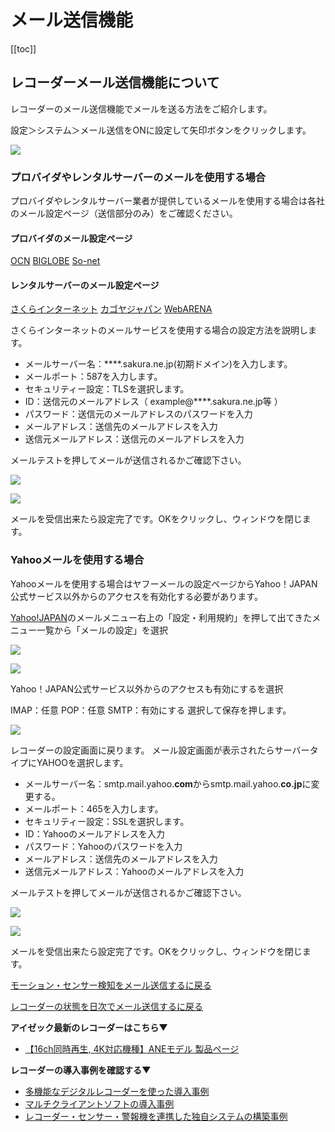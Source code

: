# メール送信機能

[[toc]]

## レコーダーメール送信機能について

レコーダーのメール送信機能でメールを送る方法をご紹介します。

設定＞システム＞メール送信をONに設定して矢印ボタンをクリックします。

![](./images/mail-setting/002.jpg)

### プロバイダやレンタルサーバーのメールを使用する場合

プロバイダやレンタルサーバー業者が提供しているメールを使用する場合は各社のメール設定ページ（送信部分のみ）をご確認ください。

#### プロバイダのメール設定ページ

[OCN](https://support.ntt.com/ocn/support/pid2990021006)
[BIGLOBE](https://support.biglobe.ne.jp/settei/mailer/overssl.html)
[So-net](https://support.so-net.ne.jp/supportsitedetailpage?id=000011999)


#### レンタルサーバーのメール設定ページ

[さくらインターネット](https://help.sakura.ad.jp/206206021/)
[カゴヤジャパン](https://support.kagoya.jp/kir/manual/mail_ssl/)
[WebARENA](https://help.arena.ne.jp/hc/ja/articles/360025520593-%E9%9B%BB%E5%AD%90%E3%83%A1%E3%83%BC%E3%83%AB-%E8%A8%AD%E5%AE%9A-%E4%BD%BF%E7%94%A8%E6%96%B9%E6%B3%95)

さくらインターネットのメールサービスを使用する場合の設定方法を説明します。

- メールサーバー名：****.sakura.ne.jp(初期ドメイン)を入力します。
- メールポート：587を入力します。
- セキュリティー設定：TLSを選択します。
- ID：送信元のメールアドレス（ example@****.sakura.ne.jp等 ）
- パスワード：送信元のメールアドレスのパスワードを入力
- メールアドレス：送信先のメールアドレスを入力
- 送信元メールアドレス：送信元のメールアドレスを入力

メールテストを押してメールが送信されるかご確認下さい。

![](./images/mail-setting/003a.jpg)

![](./images/mail-setting/017.jpg)

メールを受信出来たら設定完了です。OKをクリックし、ウィンドウを閉じます。

### Yahooメールを使用する場合

Yahooメールを使用する場合はヤフーメールの設定ページからYahoo！JAPAN公式サービス以外からのアクセスを有効化する必要があります。

[Yahoo!JAPAN](https://www.yahoo.co.jp/)のメールメニュー右上の「設定・利用規約」を押して出てきたメニュー一覧から「メールの設定」を選択

![](./images/mail-setting/004-1.jpg)

![](./images/mail-setting/004-2.jpg)

Yahoo！JAPAN公式サービス以外からのアクセスも有効にするを選択

IMAP：任意
POP：任意
SMTP：有効にする
選択して保存を押します。

![](./images/mail-setting/005.jpg)

レコーダーの設定画面に戻ります。
メール設定画面が表示されたらサーバータイプにYAHOOを選択します。

- メールサーバー名：smtp.mail.yahoo.**com**からsmtp.mail.yahoo.**co.jp**に変更する。
- メールポート：465を入力します。
- セキュリティー設定：SSLを選択します。
- ID：Yahooのメールアドレスを入力
- パスワード：Yahooのパスワードを入力
- メールアドレス：送信先のメールアドレスを入力
- 送信元メールアドレス：Yahooのメールアドレスを入力

メールテストを押してメールが送信されるかご確認下さい。

![](./images/mail-setting/003.jpg)

![](./images/mail-setting/018.jpg)

メールを受信出来たら設定完了です。OKをクリックし、ウィンドウを閉じます。


[モーション・センサー検知をメール送信するに戻る](./recorder-system-event.html)

[レコーダーの状態を日次でメール送信するに戻る](./recorder-mail-notification.html)


**アイゼック最新のレコーダーはこちら▼**
- [【16ch同時再生, 4K対応機種】ANEモデル 製品ページ](https://isecj.jp/recorder/recorder-ane)

**レコーダーの導入事例を確認する▼**
- [多機能なデジタルレコーダーを使った導入事例](https://isecj.jp/case/security-enhancement)
- [マルチクライアントソフトの導入事例](https://isecj.jp/case/netcafe-camera)
- [レコーダー・センサー・警報機を連携した独自システムの構築事例](https://isecj.jp/case/system-design)

<!-- ## レコーダーの状態を毎日メール送信する方法

システムイベント通知をクリックします。

![](./images/recorder-mail-notification/004.jpg)

機器状態チェックをクリックします。

![](./images/recorder-mail-notification/005.jpg)

通知間隔を設定し、OKをクリックします。

![](./images/recorder-mail-notification/006.jpg)

システムイベント通知設定の機器状態チェックのメール通知をONにして、OKをクリックします。
※レコーダーの再起動やHDDエラー等も通知したい場合はこれらの項目もONにしてください。

![](./images/recorder-mail-notification/007.jpg)

OKをクリックします。

![](./images/recorder-mail-notification/008.jpg)

はいをクリックします。

![](./images/recorder-mail-notification/009.jpg)

これでレコーダーの設定は完了です。
指定した時間にメールが届いているか確認してください。

![](./images/recorder-mail-notification/010.jpg) -->

<!-- ## モーション検知したらメール送信する方法

1. 設定＞デバイスからモーション検知を行うチャンネルを選択します。

![](./images/mail-setting/006.jpg)


2. モーション領域を選択します。

全領域は画面全体をモーション検知します。

検出枠は画面の一部をモーション検知箇所に設定できます。検出枠を設定した場合は矢印ボタンを押して、検出枠を設定します。

![](./images/mail-setting/001.jpg)

![](./images/mail-setting/007.jpg)

3. 検出したい領域をマウスで左クリックします。

![](./images/mail-setting/008.jpg)

4. 検出領域は緑の線がオーバーレイされます。枠の設定が完了したらマウスを右クリックして設定画面に戻ります。

![](./images/mail-setting/009.jpg)

5. 録画タブを選択し、モーション領域を設定したチャンネルを選択します。

![](./images/mail-setting/010.jpg)

6. 録画モードをモーション録画に変更し、矢印ボタンを押します。

![](./images/mail-setting/001.jpg)

![](./images/mail-setting/011.jpg)

7. モーション録画の設定をし、OKをクリックします。

常時＋モーションを選択すればモーション検知時以外も録画可能です。

画質やFPSもモーション時と変わらない設定にできます。

![](./images/mail-setting/012.jpg)

8. システムタブを選択し、メール送信がONになっていることを確認します。

確認後、システムイベント通知をクリックします。

![](./images/mail-setting/013.jpg)


9. モーション検知のメール設定を設定します。

テキストを選択した場合、モーション検知が発生するとテキストメールが送信されます。

動画を選択した場合、モーション検知が発生すると動画ファイル付きメールが送信されます。

設定後、OKをクリックし、前の画面に戻ります。

![](./images/mail-setting/014.jpg)

10. OKをクリックします。

![](./images/mail-setting/015.jpg)

11. 設定の保存画面が表示されるので「はい」をクリックします。

これでレコーダーの設定は完了です。

![](./images/mail-setting/016.jpg)

12. 設定完了後はモーション検知を有効にした撮影場所に立ち寄るなどしてモーション検知後にメールが届くか確認してください。 -->
